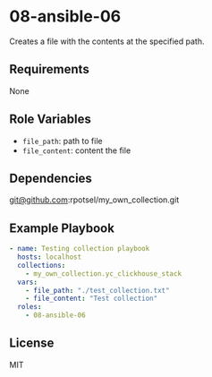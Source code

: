 08-ansible-06
=========

Creates a file with the contents at the specified path.

Requirements
------------

None

Role Variables
--------------

  - `file_path`: path to file
  - `file_content`: content the file

Dependencies
------------

git@github.com:rpotsel/my_own_collection.git

Example Playbook
----------------

  ```YAML
  - name: Testing collection playbook
    hosts: localhost
    collections:
      - my_own_collection.yc_clickhouse_stack
    vars:
      - file_path: "./test_collection.txt"
      - file_content: "Test collection"
    roles:
      - 08-ansible-06
   ```

License
-------

MIT

